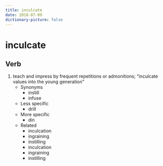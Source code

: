 ```yaml
---
title: inculcate
date: 2018-07-09
dictionary-picture: false
---
```


# inculcate


## Verb

1. teach and impress by frequent repetitions or admonitions; “inculcate values into the young generation”
	- Synonyms
		- instill
		- infuse
	- Less specific
		- drill
	- More specific
		- din
	- Related
		- inculcation
		- ingraining
		- instilling
		- inculcation
		- ingraining
		- instilling
